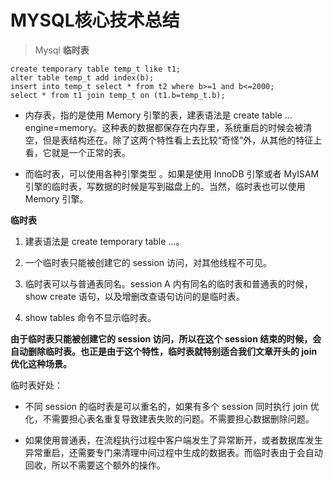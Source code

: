 # MYSQL核心技术总结


> Mysql  **临时表**

```
create temporary table temp_t like t1;
alter table temp_t add index(b);
insert into temp_t select * from t2 where b>=1 and b<=2000;
select * from t1 join temp_t on (t1.b=temp_t.b);    
```

- 内存表，指的是使用 Memory 引擎的表，建表语法是 create table … engine=memory。这种表的数据都保存在内存里，系统重启的时候会被清空，但是表结构还在。除了这两个特性看上去比较“奇怪”外，从其他的特征上看，它就是一个正常的表。

- 而临时表，可以使用各种引擎类型 。如果是使用 InnoDB 引擎或者 MyISAM 引擎的临时表，写数据的时候是写到磁盘上的。当然，临时表也可以使用 Memory 引擎。

**临时表**
1. 建表语法是 create temporary table …。

2. 一个临时表只能被创建它的 session 访问，对其他线程不可见。
3. 临时表可以与普通表同名。session A 内有同名的临时表和普通表的时候，show create 语句，以及增删改查语句访问的是临时表。
4. show tables 命令不显示临时表。

**由于临时表只能被创建它的 session 访问，所以在这个 session 结束的时候，会自动删除临时表。也正是由于这个特性，临时表就特别适合我们文章开头的 join 优化这种场景。**

临时表好处：
- 不同 session 的临时表是可以重名的，如果有多个 session 同时执行 join 优化，不需要担心表名重复导致建表失败的问题。不需要担心数据删除问题。

- 如果使用普通表，在流程执行过程中客户端发生了异常断开，或者数据库发生异常重启，还需要专门来清理中间过程中生成的数据表。而临时表由于会自动回收，所以不需要这个额外的操作。
